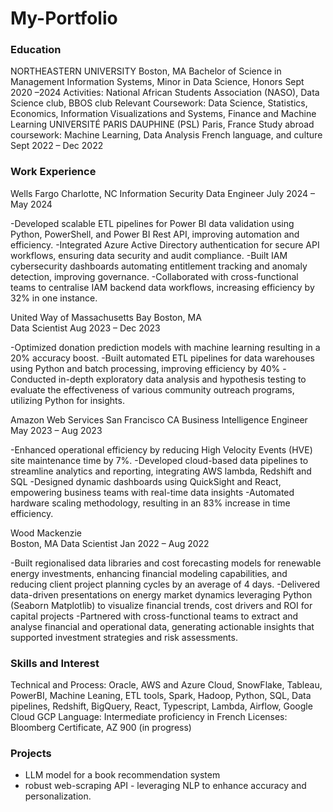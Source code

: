 # My-Portfolio

### Education 
NORTHEASTERN UNIVERSITY	         Boston, MA
Bachelor of Science in Management Information Systems, Minor in Data Science, Honors                                               Sept 2020 –2024
Activities: National African Students Association (NASO), Data Science club, BBOS club
Relevant Coursework: Data Science, Statistics, Economics, Information Visualizations and Systems, Finance and Machine Learning 
UNIVERSITÉ PARIS DAUPHINE (PSL)	    Paris, France
Study abroad coursework: Machine Learning, Data Analysis French language, and culture                                           Sept 2022 – Dec 2022

### Work Experience
Wells Fargo                                                                              Charlotte, NC                                                                            Information Security Data Engineer                                                       July 2024 – May 2024

-Developed scalable ETL pipelines for Power BI data validation using Python, PowerShell, and Power BI Rest API, improving automation and efficiency. 
-Integrated Azure Active Directory authentication for secure API workflows, ensuring data security and audit compliance. 
-Built IAM cybersecurity dashboards automating entitlement tracking and anomaly detection, improving governance. 
-Collaborated with cross-functional teams to centralise IAM backend data workflows, increasing efficiency by 32% in one instance. 



United Way of Massachusetts Bay                                                          Boston, MA                                                                        
Data Scientist                                                                           Aug 2023 – Dec 2023

-Optimized donation prediction models with machine learning resulting in a 20% accuracy boost.
-Built automated ETL pipelines for data warehouses using Python and batch processing, improving efficiency by 40% 
-Conducted in-depth exploratory data analysis and hypothesis testing to evaluate the effectiveness of various community outreach programs, utilizing Python for insights. 


Amazon Web Services
San Francisco CA
Business Intelligence Engineer                                                           May 2023 – Aug 2023                                                              

-Enhanced operational efficiency by reducing High Velocity Events (HVE) site maintenance time by 7%.
-Developed cloud-based data pipelines to streamline analytics and reporting, integrating AWS lambda, Redshift and SQL 
-Designed dynamic dashboards using QuickSight and React, empowering business teams with real-time data insights 
-Automated hardware scaling methodology, resulting in an 83% increase in time efficiency. 



Wood Mackenzie  
Boston, MA
Data Scientist                                                                           Jan 2022 – Aug 2022

-Built regionalised data libraries and cost forecasting models for renewable energy investments, enhancing financial modeling capabilities, and reducing client project planning cycles by an average of 4 days.
-Delivered data-driven presentations on energy market dynamics leveraging Python (Seaborn Matplotlib) to visualize financial trends, cost drivers and ROI for capital projects
-Partnered with cross-functional teams to extract and analyse financial and operational data, generating actionable insights that supported investment strategies and risk assessments.


### Skills and Interest
Technical and Process: Oracle, AWS and Azure Cloud, SnowFlake, Tableau, PowerBI, Machine Leaning, ETL tools, Spark, Hadoop, Python, SQL, Data pipelines, Redshift, BigQuery, React, Typescript, Lambda, Airflow, Google Cloud GCP
Language: Intermediate proficiency in French 
Licenses: Bloomberg Certificate, AZ 900 (in progress)


### Projects
- LLM model for a book recommendation system
-  robust web-scraping API - leveraging NLP to enhance accuracy and personalization.
